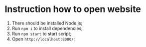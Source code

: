 # Instruction how to open website

1. There should be installed Node.js;
2. Run `npm i` to install dependencies;
3. Run `npm start` to start script;
4. Open `http://localhost:8080/`;
